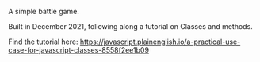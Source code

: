 A simple battle game.

Built in December 2021, following along a tutorial on Classes and methods.

Find the tutorial here: https://javascript.plainenglish.io/a-practical-use-case-for-javascript-classes-8558f2ee1b09
